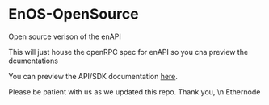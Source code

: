# EnOS-OpenSource
Open source verison of the enAPI

This will just house the openRPC spec for enAPI so you cna preview the dcumentations

You can preview the API/SDK documentation [here](https://playground.open-rpc.org/?schemaUrl=https://raw.githubusercontent.com/ethernodeio/EnAPI-Playground/master/openrpc.json&uiSchema[appBar][ui:title]=EnOS&uiSchema[appBar][ui:logoUrl]=https://ethernode.io/static/media/Header-Dark.7d8eb2a9.png&uiSchema[appBar][ui:input]=false&uiSchema[appBar][ui:splitView]=false&uiSchema[appBar][ui:darkMode]=true).

Please be patient with us as we updated this repo.
Thank you, \n
Ethernode
